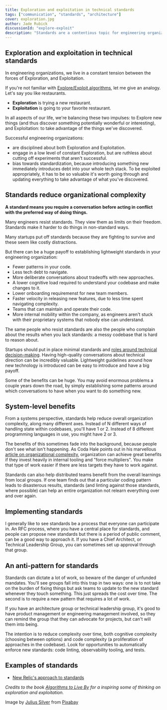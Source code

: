 ```yaml
---
title: Exploration and exploitation in technical standards
tags: ["communication", "standards", "architecture"]
cover: exploration.jpg
author: Jade Rubick
discussionId: "explore-exploit"
description: "Standards are a contentious topic for engineering organizations. Describes how to put in place the right amount of standards, but have a process that allows for useful exploration outside of standards."
---
```


<re-img src="exploration.jpg"></re-img>

## Exploration and exploitation in technical standards

In engineering organizations, we live in a constant tension between the forces of Exploration, and Exploitation.

If you're not familiar with [Explore/Exploit algorithms](https://en.wikipedia.org/wiki/Multi-armed_bandit), let me give an analogy. Let's say you like restaurants. 
* **Exploration** is trying a new restaurant. 
* **Exploitation** is going to your favorite restaurant. 

In all aspects of our life, we're balancing these two impulses: to Explore new things (and thus discover something potentially wonderful or interesting), and Exploitation: to take advantage of the things we've discovered.

Successful engineering organizations:

* are disciplined about both Exploration and Exploitation. 
* engage in a low level of constant Exploration, but are ruthless about cutting off experiments that aren't successful. 
* bias towards standardization, because introducing something new immediately introduces debt into your whole tech stack. To be exploited appropriately, it has to be so valuable it's worth going through and updating everything to take advantage of what you've discovered.

## Standards reduce organizational complexity

**A standard means you require a conversation before acting in conflict with the preferred way of doing things.** 

Many engineers resist standards. They view them as limits on their freedom. Standards make it harder to do things in non-standard ways.

Many startups put off standards because they are fighting to survive and these seem like costly distractions.

But there can be a huge payoff to establishing lightweight standards in your engineering organization:

*   Fewer patterns in your code.
*   Less tech debt to navigate. 
*   More deliberate conversations about tradeoffs with new approaches.
*   A lower cognitive load required to understand your codebase and make changes to it. 
*   Lower onboarding requiremenst for new team members.
*   Faster velocity in releasing new features, due to less time spent navigating complexity.
*   Teams that can maintain and operate their code.
*   More internal mobility within the company, as engineers aren't stuck with their proprietary systems that nobody else can understand. 

The same people who resist standards are also the people who complain about the results when you lack standards: a messy codebase that is hard to reason about. 

Startups should put in place minimal standards and [roles around technical decision-making](/coordination-models/). Having high-quality conversations about technical direction can be incredibly valuable. Lightweight guidelines around how new technology is introduced can be easy to introduce and have a big payoff.

Some of the benefits can be huge. You may avoid enormous problems a couple years down the road, by simply establishing some patterns around which conversations to have when you want to do something new. 

## System-level benefits

From a systems perspective, standards help reduce overall organization complexity, along many different axes. Instead of N different ways of handling state within codebases, you'll have 1 or 2. Instead of 8 different programming languages in use, you might have 2 or 3. 

The benefits of this sometimes fade into the background, because people don't see what isn't happening. As Coda Hale points out in his marvellous [article on organizational complexity](https://codahale.com/work-is-work/), organization can achieve great benefits if they invest heavily in internal tooling and "force multipliers". You make that type of work easier if there are less targets they have to work against. 

Standards can also help distributed teams benefit from the overall learnings from local groups. If one team finds out that a particular coding pattern leads to disasterous results, standards (and linting against those standards, where possible) can help an entire organization not relearn everything over and over again.

## Implementing standards

I generally like to see standards be a process that everyone can participate in. An RFC process, where you have a central place for standards, and people can propose new standards but there is a period of public comment, can be a good way to approach it. If you have a Chief Architect, or Technical Leadership Group, you can sometimes set up approval through that group. 

## An anti-pattern for standards

Standards can dictate a lot of work, so beware of the danger of unfunded mandates. You'll see groups fall into this trap in two ways: one is to not take on the burden of fixing things but ask teams to update to the new standard whenever they touch something. This just spreads the cost over time. The second is to require a new pattern that requires a lot of work. 

If you have an architecture group or technical leadership group, it's good to have product management or engineering management involved, so they can remind the group that they can advocate for projects, but can't will them into being. 

The intention is to reduce complexity over time, both cognitive complexity (choosing between options) and code complexity (a proliferation of approaches in the codebase). Look for opportunities to automatically enforce new standards: code linting, observability tooling, and tests.

## Examples of standards

* [New Relic's approach to standards](https://newrelic.com/blog/best-practices/engineering-standards)

_Credits to the book [Algorithms to Live By](https://algorithmstoliveby.com) for a inspiring some of thinking on exploration and exploitation._

Image by [Julius Silver](https://pixabay.com/users/julius_silver-4371822/) from [Pixabay](https://pixabay.com/)